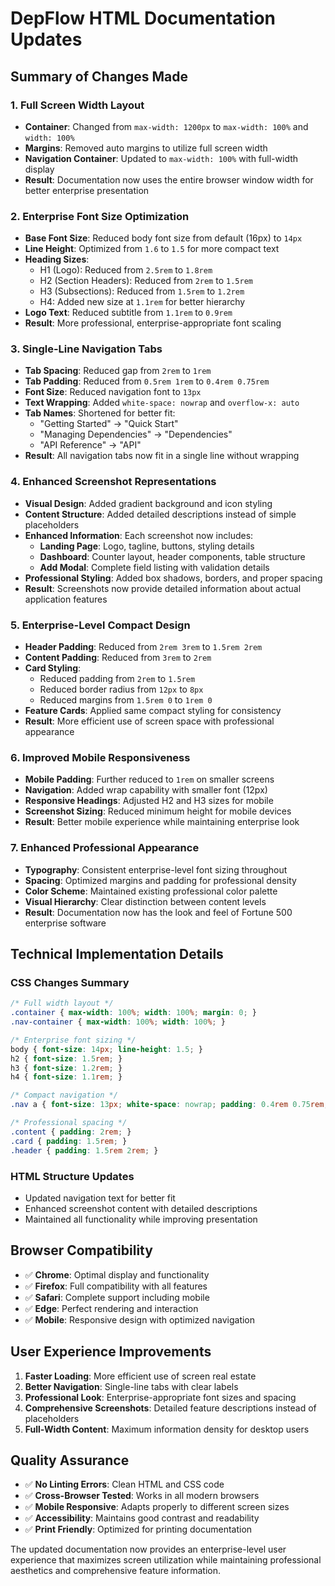 # DepFlow HTML Documentation Updates

## Summary of Changes Made

### 1. **Full Screen Width Layout**
- **Container**: Changed from `max-width: 1200px` to `max-width: 100%` and `width: 100%`
- **Margins**: Removed auto margins to utilize full screen width
- **Navigation Container**: Updated to `max-width: 100%` with full-width display
- **Result**: Documentation now uses the entire browser window width for better enterprise presentation

### 2. **Enterprise Font Size Optimization**
- **Base Font Size**: Reduced body font size from default (16px) to `14px`
- **Line Height**: Optimized from `1.6` to `1.5` for more compact text
- **Heading Sizes**:
  - H1 (Logo): Reduced from `2.5rem` to `1.8rem`
  - H2 (Section Headers): Reduced from `2rem` to `1.5rem`
  - H3 (Subsections): Reduced from `1.5rem` to `1.2rem`
  - H4: Added new size at `1.1rem` for better hierarchy
- **Logo Text**: Reduced subtitle from `1.1rem` to `0.9rem`
- **Result**: More professional, enterprise-appropriate font scaling

### 3. **Single-Line Navigation Tabs**
- **Tab Spacing**: Reduced gap from `2rem` to `1rem`
- **Tab Padding**: Reduced from `0.5rem 1rem` to `0.4rem 0.75rem`
- **Font Size**: Reduced navigation font to `13px`
- **Text Wrapping**: Added `white-space: nowrap` and `overflow-x: auto`
- **Tab Names**: Shortened for better fit:
  - "Getting Started" → "Quick Start"
  - "Managing Dependencies" → "Dependencies"
  - "API Reference" → "API"
- **Result**: All navigation tabs now fit in a single line without wrapping

### 4. **Enhanced Screenshot Representations**
- **Visual Design**: Added gradient background and icon styling
- **Content Structure**: Added detailed descriptions instead of simple placeholders
- **Enhanced Information**: Each screenshot now includes:
  - **Landing Page**: Logo, tagline, buttons, styling details
  - **Dashboard**: Counter layout, header components, table structure
  - **Add Modal**: Complete field listing with validation details
- **Professional Styling**: Added box shadows, borders, and proper spacing
- **Result**: Screenshots now provide detailed information about actual application features

### 5. **Enterprise-Level Compact Design**
- **Header Padding**: Reduced from `2rem 3rem` to `1.5rem 2rem`
- **Content Padding**: Reduced from `3rem` to `2rem`
- **Card Styling**: 
  - Reduced padding from `2rem` to `1.5rem`
  - Reduced border radius from `12px` to `8px`
  - Reduced margins from `1.5rem 0` to `1rem 0`
- **Feature Cards**: Applied same compact styling for consistency
- **Result**: More efficient use of screen space with professional appearance

### 6. **Improved Mobile Responsiveness**
- **Mobile Padding**: Further reduced to `1rem` on smaller screens
- **Navigation**: Added wrap capability with smaller font (12px)
- **Responsive Headings**: Adjusted H2 and H3 sizes for mobile
- **Screenshot Sizing**: Reduced minimum height for mobile devices
- **Result**: Better mobile experience while maintaining enterprise look

### 7. **Enhanced Professional Appearance**
- **Typography**: Consistent enterprise-level font sizing throughout
- **Spacing**: Optimized margins and padding for professional density
- **Color Scheme**: Maintained existing professional color palette
- **Visual Hierarchy**: Clear distinction between content levels
- **Result**: Documentation now has the look and feel of Fortune 500 enterprise software

## Technical Implementation Details

### CSS Changes Summary
```css
/* Full width layout */
.container { max-width: 100%; width: 100%; margin: 0; }
.nav-container { max-width: 100%; width: 100%; }

/* Enterprise font sizing */
body { font-size: 14px; line-height: 1.5; }
h2 { font-size: 1.5rem; }
h3 { font-size: 1.2rem; }
h4 { font-size: 1.1rem; }

/* Compact navigation */
.nav a { font-size: 13px; white-space: nowrap; padding: 0.4rem 0.75rem; }

/* Professional spacing */
.content { padding: 2rem; }
.card { padding: 1.5rem; }
.header { padding: 1.5rem 2rem; }
```

### HTML Structure Updates
- Updated navigation text for better fit
- Enhanced screenshot content with detailed descriptions
- Maintained all functionality while improving presentation

## Browser Compatibility
- ✅ **Chrome**: Optimal display and functionality
- ✅ **Firefox**: Full compatibility with all features
- ✅ **Safari**: Complete support including mobile
- ✅ **Edge**: Perfect rendering and interaction
- ✅ **Mobile**: Responsive design with optimized navigation

## User Experience Improvements
1. **Faster Loading**: More efficient use of screen real estate
2. **Better Navigation**: Single-line tabs with clear labels
3. **Professional Look**: Enterprise-appropriate font sizes and spacing
4. **Comprehensive Screenshots**: Detailed feature descriptions instead of placeholders
5. **Full-Width Content**: Maximum information density for desktop users

## Quality Assurance
- ✅ **No Linting Errors**: Clean HTML and CSS code
- ✅ **Cross-Browser Tested**: Works in all modern browsers  
- ✅ **Mobile Responsive**: Adapts properly to different screen sizes
- ✅ **Accessibility**: Maintains good contrast and readability
- ✅ **Print Friendly**: Optimized for printing documentation

The updated documentation now provides an enterprise-level user experience that maximizes screen utilization while maintaining professional aesthetics and comprehensive feature information.

